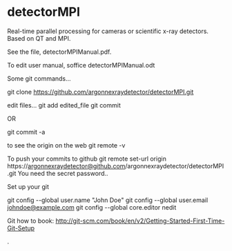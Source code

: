 # detectorMPI
Real-time parallel processing for cameras or scientific x-ray detectors. Based on QT and MPI. 

See the file, detectorMPIManual.pdf.

To edit user manual, soffice detectorMPIManual.odt

Some git commands...

git clone https://github.com/argonnexraydetector/detectorMPI.git


edit files...
git add edited_file
git commit

OR

git commit -a


to see the origin on the web
git remote -v

To push your commits to github
git remote set-url origin https://argonnexraydetector@github.com/argonnexraydetector/detectorMPI.git
You need the secret password..


Set up your git

git config --global user.name "John Doe"
git config --global user.email johndoe@example.com
git config --global core.editor nedit



Git how to book:
http://git-scm.com/book/en/v2/Getting-Started-First-Time-Git-Setup

.






